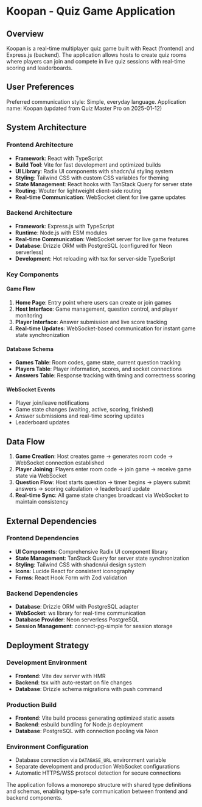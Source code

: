 # Koopan - Quiz Game Application

## Overview

Koopan is a real-time multiplayer quiz game built with React (frontend) and Express.js (backend). The application allows hosts to create quiz rooms where players can join and compete in live quiz sessions with real-time scoring and leaderboards.

## User Preferences

Preferred communication style: Simple, everyday language.
Application name: Koopan (updated from Quiz Master Pro on 2025-01-12)

## System Architecture

### Frontend Architecture
- **Framework**: React with TypeScript
- **Build Tool**: Vite for fast development and optimized builds
- **UI Library**: Radix UI components with shadcn/ui styling system
- **Styling**: Tailwind CSS with custom CSS variables for theming
- **State Management**: React hooks with TanStack Query for server state
- **Routing**: Wouter for lightweight client-side routing
- **Real-time Communication**: WebSocket client for live game updates

### Backend Architecture
- **Framework**: Express.js with TypeScript
- **Runtime**: Node.js with ESM modules
- **Real-time Communication**: WebSocket server for live game features
- **Database**: Drizzle ORM with PostgreSQL (configured for Neon serverless)
- **Development**: Hot reloading with tsx for server-side TypeScript

### Key Components

#### Game Flow
1. **Home Page**: Entry point where users can create or join games
2. **Host Interface**: Game management, question control, and player monitoring
3. **Player Interface**: Answer submission and live score tracking
4. **Real-time Updates**: WebSocket-based communication for instant game state synchronization

#### Database Schema
- **Games Table**: Room codes, game state, current question tracking
- **Players Table**: Player information, scores, and socket connections
- **Answers Table**: Response tracking with timing and correctness scoring

#### WebSocket Events
- Player join/leave notifications
- Game state changes (waiting, active, scoring, finished)
- Answer submissions and real-time scoring updates
- Leaderboard updates

## Data Flow

1. **Game Creation**: Host creates game → generates room code → WebSocket connection established
2. **Player Joining**: Players enter room code → join game → receive game state via WebSocket
3. **Question Flow**: Host starts question → timer begins → players submit answers → scoring calculation → leaderboard update
4. **Real-time Sync**: All game state changes broadcast via WebSocket to maintain consistency

## External Dependencies

### Frontend Dependencies
- **UI Components**: Comprehensive Radix UI component library
- **State Management**: TanStack Query for server state synchronization
- **Styling**: Tailwind CSS with shadcn/ui design system
- **Icons**: Lucide React for consistent iconography
- **Forms**: React Hook Form with Zod validation

### Backend Dependencies
- **Database**: Drizzle ORM with PostgreSQL adapter
- **WebSocket**: ws library for real-time communication
- **Database Provider**: Neon serverless PostgreSQL
- **Session Management**: connect-pg-simple for session storage

## Deployment Strategy

### Development Environment
- **Frontend**: Vite dev server with HMR
- **Backend**: tsx with auto-restart on file changes
- **Database**: Drizzle schema migrations with push command

### Production Build
- **Frontend**: Vite build process generating optimized static assets
- **Backend**: esbuild bundling for Node.js deployment
- **Database**: PostgreSQL with connection pooling via Neon

### Environment Configuration
- Database connection via `DATABASE_URL` environment variable
- Separate development and production WebSocket configurations
- Automatic HTTPS/WSS protocol detection for secure connections

The application follows a monorepo structure with shared type definitions and schemas, enabling type-safe communication between frontend and backend components.